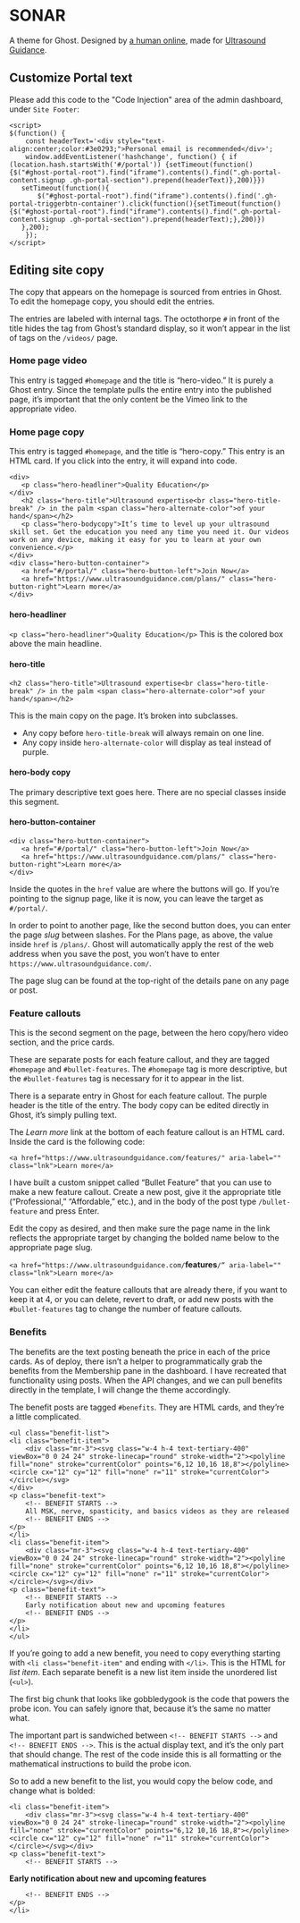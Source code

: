 # SONAR
A theme for Ghost.
Designed by [a human online](https://ahuman.online), made for [Ultrasound Guidance](https://www.ultrasoundguidance.com).

## Customize Portal text
Please add this code to the "Code Injection" area of the admin dashboard, under `Site Footer`:
```
<script>
$(function() {
    const headerText='<div style="text-align:center;color:#3e0293;">Personal email is recommended</div>';
    window.addEventListener('hashchange', function() { if (location.hash.startsWith('#/portal')) {setTimeout(function(){$("#ghost-portal-root").find("iframe").contents().find(".gh-portal-content.signup .gh-portal-section").prepend(headerText)},200)}})
   setTimeout(function(){
       $("#ghost-portal-root").find("iframe").contents().find('.gh-portal-triggerbtn-container').click(function(){setTimeout(function(){$("#ghost-portal-root").find("iframe").contents().find(".gh-portal-content.signup .gh-portal-section").prepend(headerText);},200)})
   },200);
    });
</script>
```

## Editing site copy
The copy that appears on the homepage is sourced from entries in Ghost. To edit the homepage copy, you should edit the entries.

The entries are labeled with internal tags. The octothorpe `#` in front of the title hides the tag from Ghost’s standard display, so it won’t appear in the list of tags on the `/videos/` page.

### Home page video
This entry is tagged `#homepage` and the title is “hero-video.” It is purely a Ghost entry. Since the template pulls the entire entry into the published page, it’s important that the only content be the Vimeo link to the appropriate video.

### Home page copy
This entry is tagged `#homepage`, and the title is “hero-copy.” This entry is an HTML card. If you click into the entry, it will expand into code.

```
<div>
   <p class="hero-headliner">Quality Education</p>
</div>
   <h2 class="hero-title">Ultrasound expertise<br class="hero-title-break" /> in the palm <span class="hero-alternate-color">of your hand</span></h2>
   <p class="hero-bodycopy">It’s time to level up your ultrasound skill set. Get the education you need any time you need it. Our videos work on any device, making it easy for you to learn at your own convenience.</p>
</div>
<div class="hero-button-container">
   <a href="#/portal/" class="hero-button-left">Join Now</a>
   <a href="https://www.ultrasoundguidance.com/plans/" class="hero-button-right">Learn more</a>
</div>
```

#### hero-headliner
`<p class="hero-headliner">Quality Education</p>`
This is the colored box above the main headline.
#### hero-title
```
<h2 class="hero-title">Ultrasound expertise<br class="hero-title-break" /> in the palm <span class="hero-alternate-color">of your hand</span></h2>
```
This is the main copy on the page. It’s broken into subclasses. 
- Any copy before `hero-title-break` will always remain on one line.
- Any copy inside `hero-alternate-color` will display as teal instead of purple.
#### hero-body copy
The primary descriptive text goes here. There are no special classes inside this segment.
#### hero-button-container
```
<div class="hero-button-container">
   <a href="#/portal/" class="hero-button-left">Join Now</a>
   <a href="https://www.ultrasoundguidance.com/plans/" class="hero-button-right">Learn more</a>
</div>
```
Inside the quotes in the `href` value are where the buttons will go. If you’re pointing to the signup page, like it is now, you can leave the target as `#/portal/`.

In order to point to another page, like the second button does, you can enter the page *slug* between slashes. For the Plans page, as above, the value inside `href` is `/plans/`. Ghost will automatically apply the rest of the web address when you save the post, you won’t have to enter `https://www.ultrasoundguidance.com/`.

The page slug can be found at the top-right of the details pane on any page or post.

### Feature callouts
This is the second segment on the page, between the hero copy/hero video section, and the price cards.

These are separate posts for each feature callout, and they are tagged `#homepage` and `#bullet-features`. The `#homepage` tag is more descriptive, but the `#bullet-features` tag is necessary for it to appear in the list.

There is a separate entry in Ghost for each feature callout. The purple header is the title of the entry. The body copy can be edited directly in Ghost, it’s simply pulling text.

The *Learn more* link at the bottom of each feature callout is an HTML card. Inside the card is the following code:
```
<a href="https://www.ultrasoundguidance.com/features/" aria-label="" class="lnk">Learn more</a>
```

I have built a custom snippet called “Bullet Feature” that you can use to make a new feature callout. Create a new post, give it the appropriate title (“Professional,” “Affordable,” etc.), and in the body of the post type `/bullet-feature` and press Enter.

Edit the copy as desired, and then make sure the page name in the link reflects the appropriate target by changing the bolded name below to the appropriate page slug.

`<a href="https://www.ultrasoundguidance.com/`**features**`/“ aria-label="" class="lnk">Learn more</a>`

You can either edit the feature callouts that are already there, if you want to keep it at 4, or you can delete, revert to draft, or add new posts with the `#bullet-features` tag to change the number of feature callouts.

### Benefits
The benefits are the text posting beneath the price in each of the price cards. As of deploy, there isn’t a helper to programmatically grab the benefits from the Membership pane in the dashboard. I have recreated that functionality using posts. When the API changes, and we can pull benefits directly in the template, I will change the theme accordingly.

The benefit posts are tagged `#benefits`. They are HTML cards, and they’re a little complicated.

```
<ul class="benefit-list">
<li class="benefit-item">
    <div class="mr-3"><svg class="w-4 h-4 text-tertiary-400" viewBox="0 0 24 24" stroke-linecap="round" stroke-width="2"><polyline fill="none" stroke="currentColor" points="6,12 10,16 18,8"></polyline><circle cx="12" cy="12" fill="none" r="11" stroke="currentColor"></circle></svg>
</div>
<p class="benefit-text">
    <!-- BENEFIT STARTS -->    
    All MSK, nerve, spasticity, and basics videos as they are released
    <!-- BENEFIT ENDS -->
</p>
</li>
<li class="benefit-item">
    <div class="mr-3"><svg class="w-4 h-4 text-tertiary-400" viewBox="0 0 24 24" stroke-linecap="round" stroke-width="2"><polyline fill="none" stroke="currentColor" points="6,12 10,16 18,8"></polyline><circle cx="12" cy="12" fill="none" r="11" stroke="currentColor"></circle></svg></div>
<p class="benefit-text">
    <!-- BENEFIT STARTS -->
    Early notification about new and upcoming features
    <!-- BENEFIT ENDS -->
</p>
</li>
</ul>
```

If you’re going to add a new benefit, you need to copy everything starting with `<li class="benefit-item"` and ending with `</li>`. This is the HTML for *list item*. Each separate benefit is a new list item inside the unordered list (`<ul>`).

The first big chunk that looks like gobbledygook is the code that powers the probe icon. You can safely ignore that, because it’s the same no matter what.

The important part is sandwiched between `<!-- BENEFIT STARTS -->` and `<!-- BENEFIT ENDS -->`. This is the actual display text, and it’s the only part that should change. The rest of the code inside this is all formatting or the mathematical instructions to build the probe icon.

So to add a new benefit to the list, you would copy the below code, and change what is bolded:
```
<li class="benefit-item">
    <div class="mr-3"><svg class="w-4 h-4 text-tertiary-400" viewBox="0 0 24 24" stroke-linecap="round" stroke-width="2"><polyline fill="none" stroke="currentColor" points="6,12 10,16 18,8"></polyline><circle cx="12" cy="12" fill="none" r="11" stroke="currentColor"></circle></svg></div>
<p class="benefit-text">
    <!-- BENEFIT STARTS -->
```
**Early notification about new and upcoming features**
```
    <!-- BENEFIT ENDS -->
</p>
</li>
```